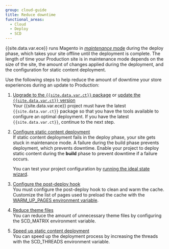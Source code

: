 ```yaml
---
group: cloud-guide
title: Reduce downtime
functional_areas:
  - Cloud
  - Deploy
  - SCD
---
```


{{site.data.var.ece}} runs Magento in [_maintenance_ mode]({{page.baseurl}}/config-guide/bootstrap/magento-modes.html#maintenance-mode) during the deploy phase, which takes your site offline until the deployment is complete. The length of time your Production site is in maintenance mode depends on the size of the site, the amount of changes applied during the deployment, and the configuration for static content deployment.

Use the following steps to help reduce the amount of downtime your store experiences during an update to Production:

1.  [Upgrade to the `{{site.data.var.ct}}` package]({{page.baseurl}}/cloud/project/ece-tools-upgrade-project.html) or [update the `{{site.data.var.ct}}` version]({{page.baseurl}}/cloud/project/ece-tools-update.html)  
    Your {{site.data.var.ece}} project must have the latest `{{site.data.var.ct}}` package so that you have the tools available to configure an optimal deployment. If you have the latest `{{site.data.var.ct}}`, continue to the next step.

1.  [Configure static content deployment]({{page.baseurl}}/cloud/deploy/static-content-deployment.html)  
    If static content deployment fails in the deploy phase, your site gets stuck in maintenance mode. A failure during the build phase prevents deployment, which prevents downtime. Enable your project to deploy static content during the **build** phase to prevent downtime if a failure occurs.
    
    You can test your project configuration by [running the ideal state wizard]({{page.baseurl}}/cloud/deploy/smart-wizards.html#verifying-an-ideal-configuration).

1.  [Configure the post-deploy hook]({{page.baseurl}}/cloud/project/project-conf-files_magento-app.html#hooks)  
    You must configure the post-deploy hook to clean and warm the cache. Customize the list of pages used to preload the cache with the [WARM_UP_PAGES environment variable]({{page.baseurl}}/cloud/env/variables-post-deploy.html#warm_up_pages).

1.  [Reduce theme files]({{page.baseurl}}/cloud/env/variables-deploy.html#scd_matrix)  
    You can reduce the amount of unnecessary theme files by configuring the SCD\_MATRIX environment variable.

1.  [Speed up static content deployment]({{page.baseurl}}/cloud/env/variables-deploy.html#scd_threads)  
    You can speed up the deployment process by increasing the threads with the SCD\_THREADS environment variable.

